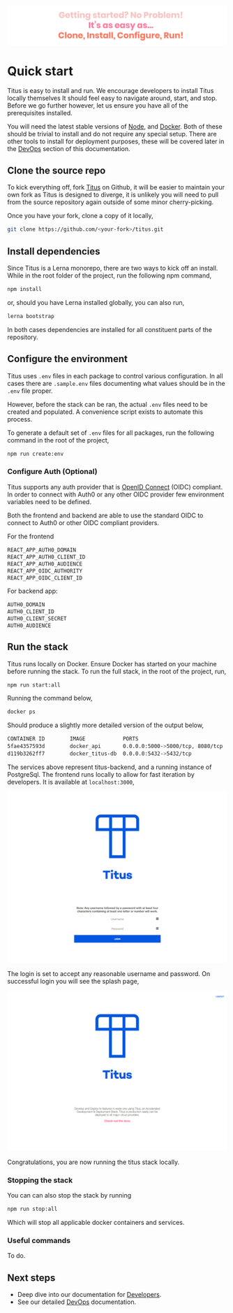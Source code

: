 ![quick-start-quote][]

# Quick start

Titus is easy to install and run. We encourage developers to install Titus locally themselves It should feel easy to navigate around, start, and stop. Before we go further however, let us ensure you have all of the prerequisites installed. 

You will need the latest stable versions of [Node][], and [Docker][]. Both of these should be trivial to install and do not require any special setup. There are other tools to install for deployment purposes, these will be covered later in the [DevOps][] section of this documentation.

## Clone the source repo
To kick everything off, fork [Titus][] on Github, it will be easier to maintain your own fork as Titus is designed to diverge, it is unlikely you will need to pull from the source repository again outside of some minor cherry-picking.

Once you have your fork, clone a copy of it locally,

```sh
git clone https://github.com/<your-fork>/titus.git
```

## Install dependencies
Since Titus is a Lerna monorepo, there are two ways to kick off an install. While in the root folder of the project, run the following npm command,

```sh
npm install
```

or, should you have Lerna installed globally, you can also run,

```sh
lerna bootstrap
```

In both cases dependencies are installed for all constituent parts of the repository.

## Configure the environment
Titus uses `.env` files in each package to control various configuration. In all cases there are `.sample.env` files documenting what values should be in the `.env` file proper.

However, before the stack can be ran, the actual `.env` files need to be created and populated. A convenience script exists to automate this process. 

To generate a default set of `.env` files for all packages, run the following command in the root of the project,

```sh
npm run create:env
```

### Configure Auth (Optional) 
Titus supports any auth provider that is [OpenID Connect][] (OIDC) compliant. In order to connect with Auth0 or any other OIDC provider few environment variables need to be defined.

Both the frontend and backend are able to use the standard OIDC to connect to Auth0 or other OIDC compliant providers.

For the frontend

```
REACT_APP_AUTH0_DOMAIN
REACT_APP_AUTH0_CLIENT_ID
REACT_APP_AUTH0_AUDIENCE
REACT_APP_OIDC_AUTHORITY
REACT_APP_OIDC_CLIENT_ID
```

For backend app:

```
AUTH0_DOMAIN
AUTH0_CLIENT_ID
AUTH0_CLIENT_SECRET
AUTH0_AUDIENCE
```

## Run the stack
Titus runs locally on Docker. Ensure Docker has started on your machine before running the stack. To run the full stack, in the root of the project, run,

```sh
npm run start:all
```

Running the command below,

```sh
docker ps
```

Should produce a slightly more detailed version of the output below,

```sh
CONTAINER ID        IMAGE            PORTS                              NAMES
5fae4357593d        docker_api       0.0.0.0:5000->5000/tcp, 8080/tcp   docker_api_1
d119b3262ff7        docker_titus-db  0.0.0.0:5432->5432/tcp             docker_titus-db_1
```

The services above represent titus-backend, and a running instance of PostgreSql. The frontend runs locally to allow for fast iteration by developers. It is available at `localhost:3000`,

![x](../img/titus-login.png)

The login is set to accept any reasonable username and password. On successful login you will see
the splash page,

![x](../img/titus-home-page.png)

Congratulations, you are now running the titus stack locally.

### Stopping the stack
You can can also stop the stack by running

```sh
npm run stop:all
```

Which will stop all applicable docker containers and services.

### Useful commands
To do.

## Next steps

- Deep dive into our documentation for [Developers][].
- See our detailed [DevOps][] documentation.


<!-- External Links -->
[Noise]: https://nearform.github.io/noise
[titus-noise-cli]: https://github.com/nearform/titus-noise-cli
[CircleCI]: https://circleci.com/product/#features
[Docker]: https://www.docker.com/
[Node]: https://nodejs.org/en/
[OpenID Connect]: https://openid.net/connect/ 
[Titus]: https://github.com/nearform/titus

<!-- Internal Links -->
[DevOps]: devops/
[Developers]: developers/


<!-- Images -->
[quick-start-quote]: ../img/titus-quick-start-quote.svg
